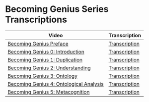 # Becoming Genius Series Transcriptions 

| Video | Transcription
| --- | --- |
| [Becoming Genius Preface](https://www.youtube.com/watch?v=5WAKWdACI1A) | [Transcription](BecomingGeniusPreface.md) |
| [Becoming Genius 0: Introduction](https://www.youtube.com/watch?v=iSn7kk6zRjQ) | [Transcription](BecomingGenius_0.md) |
| [Becoming Genius 1: Duplication](https://www.youtube.com/watch?v=AaszxSWPFbQ) | [Transcription](BecomingGenius_1.md) |
| [Becoming Genius 2: Understanding](https://www.youtube.com/watch?v=PT6_KOajMXA) | [Transcription](BecomingGenius_2.md) |
| [Becoming Genius 3: Ontology](https://www.youtube.com/watch?v=j21BRM0qLcE) | [Transcription](BecomingGenius_3.md) |
| [Becoming Genius 4: Ontological Analysis](https://www.youtube.com/watch?v=y0xiMEBiwdY) | [Transcription](BecomingGenius_4.md) |
| [Becoming Genius 5: Metacognition](https://www.youtube.com/watch?v=8tDQUMYQXXs) | [Transcription](BecomingGenius_5.md) |
